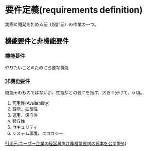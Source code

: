 

# 要件定義(requirements definition)

実際の開発を始める前（設計前）の作業の一つ。

## 機能要件と非機能要件

### 機能要件

やりたいことのために必要な機能 

### 非機能要件
 
機能そのものではないが、性能などの要件を指す。大きく分けて、６項。

 1. 可用性(Availability)
 2. 性能、拡張性
 3. 運用、保守性
 4. 移行性
 5. セキュリティ
 6. システム環境、エコロジー

[引用元:ユーザー企業の経営層向け非機能要求の読本を公開(IPA)](http://www.ipa.go.jp/sec/reports/20110427.html)


